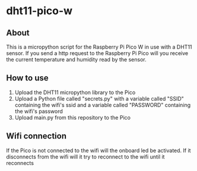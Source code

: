 # dht11-pico-w

## About
This is a micropython script for the Raspberry Pi Pico W in use with a DHT11 sensor. If you send a http request to the Raspberry Pi Pico will you receive the current temperature and humidity read by the sensor.

## How to use
1. Upload the DHT11 micropython library to the Pico
2. Upload a Python file called "secrets.py" with a variable called "SSID" containing the wifi's ssid and a variable called "PASSWORD" containing the wifi's password
3. Upload main.py from this repository to the Pico

## Wifi connection
If the Pico is not connected to the wifi will the onboard led be activated. If it disconnects from the wifi will it try to reconnect to the wifi until it reconnects
